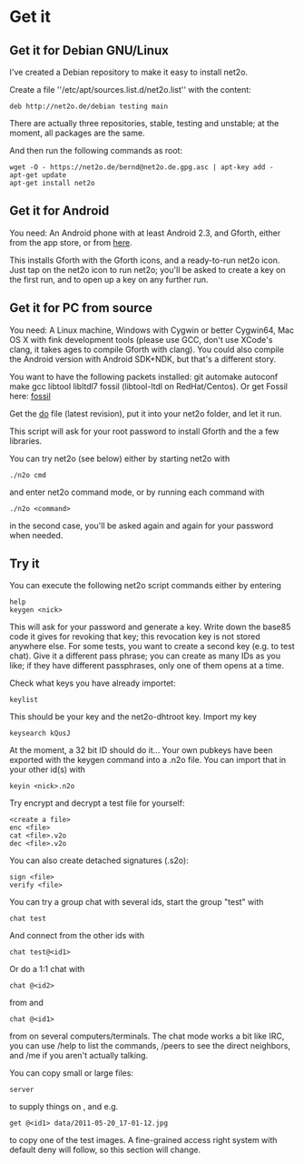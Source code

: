 Get it
======

Get it for Debian GNU/Linux
---------------------------

I've created a Debian repository to make it easy to install net2o.

Create a file ''/etc/apt/sources.list.d/net2o.list'' with the content:

    deb http://net2o.de/debian testing main

There are actually three repositories, stable, testing and unstable;
at the moment, all packages are the same.

And then run the following commands as root:

    wget -O - https://net2o.de/bernd@net2o.de.gpg.asc | apt-key add -
    apt-get update
    apt-get install net2o

Get it for Android
------------------

You need: An Android phone with at least Android 2.3, and Gforth,
either from the app store, or from [here](https://net2o.de/Gforth.apk).

This installs Gforth with the Gforth icons, and a ready-to-run net2o
icon.  Just tap on the net2o icon to run net2o; you'll be asked to
create a key on the first run, and to open up a key on any further run.

Get it for PC from source
-------------------------

You need: A Linux machine, Windows with Cygwin or better Cygwin64, Mac
OS X with fink development tools (please use GCC, don't use XCode's
clang, it takes ages to compile Gforth with clang).  You could also
compile the Android version with Android SDK+NDK, but that's a different story.

You want to have the following packets installed: git automake
autoconf make gcc libtool libltdl7 fossil (libtool-ltdl on
RedHat/Centos). Or get Fossil here:
[fossil](http://www.fossil-scm.org/index.html/doc/tip/www/index.wiki)

Get the [do](https://fossil.net2o.de/net2o/doc/trunk/do) file
(latest revision), put it into your net2o folder, and let it run.

This script will ask for your root password to install Gforth and the
a few libraries.

You can try net2o (see below) either by starting net2o with

    ./n2o cmd

and enter net2o command mode, or by running each command with

    ./n2o <command>

in the second case, you'll be asked again and again for your password
when needed.

Try it
------

You can execute the following net2o script commands either by entering

    help
    keygen <nick>

This will ask for your password and generate a key.  Write down the
base85 code it gives for revoking that key; this revocation key is not
stored anywhere else.  For some tests, you want to create a second key
(e.g. to test chat).  Give it a different pass phrase; you can create
as many IDs as you like; if they have different passphrases, only one
of them opens at a time.

Check what keys you have already importet:

    keylist

This should be your key and the net2o-dhtroot key.  Import my key

    keysearch kQusJ

At the moment, a 32 bit ID should do it...  Your own pubkeys have been
exported with the keygen command into a <nick>.n2o file.  You can
import that in your other id(s) with

    keyin <nick>.n2o

Try encrypt and decrypt a test file for yourself:

    <create a file>
    enc <file>
    cat <file>.v2o
    dec <file>.v2o

You can also create detached signatures (<file>.s2o):

    sign <file>
    verify <file>

You can try a group chat with several ids, start the group "test" with <id1>

    chat test

And connect from the other ids with

    chat test@<id1>

Or do a 1:1 chat with

    chat @<id2>

from <id1> and

    chat @<id1>

from <id2> on several computers/terminals.  The chat mode works a bit like IRC,
you can use /help to list the commands, /peers to see the direct
neighbors, and /me <action> if you aren't actually talking.

You can copy small or large files:

    server

to supply things on <id1>, and e.g.

    get @<id1> data/2011-05-20_17-01-12.jpg

to copy one of the test images.  A fine-grained access right system
with default deny will follow, so this section will change.